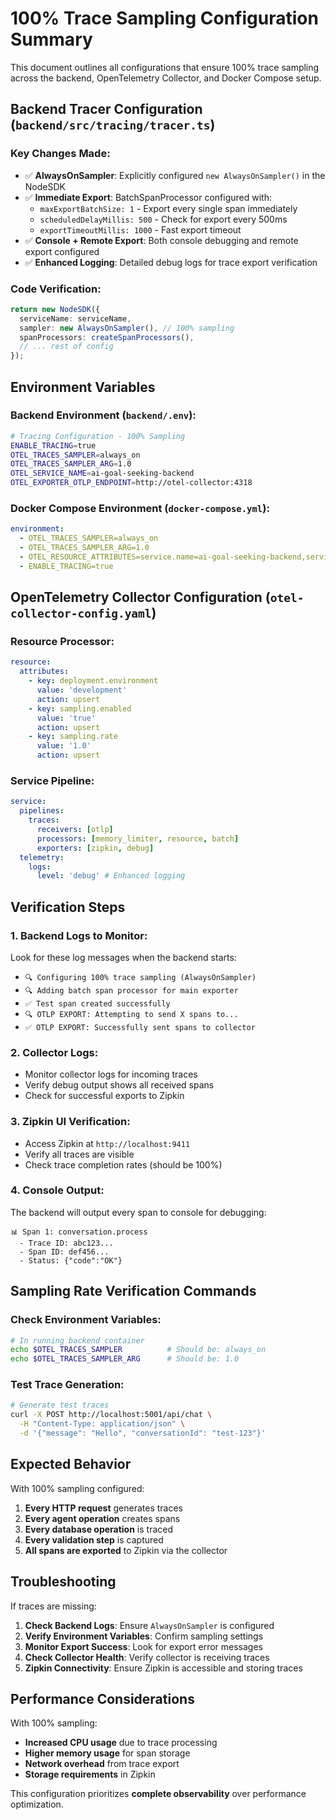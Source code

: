 # 100% Trace Sampling Configuration Summary

This document outlines all configurations that ensure 100% trace sampling across the backend, OpenTelemetry Collector, and Docker Compose setup.

## Backend Tracer Configuration (`backend/src/tracing/tracer.ts`)

### Key Changes Made:

- ✅ **AlwaysOnSampler**: Explicitly configured `new AlwaysOnSampler()` in the NodeSDK
- ✅ **Immediate Export**: BatchSpanProcessor configured with:
  - `maxExportBatchSize: 1` - Export every single span immediately
  - `scheduledDelayMillis: 500` - Check for export every 500ms
  - `exportTimeoutMillis: 1000` - Fast export timeout
- ✅ **Console + Remote Export**: Both console debugging and remote export configured
- ✅ **Enhanced Logging**: Detailed debug logs for trace export verification

### Code Verification:

```typescript
return new NodeSDK({
  serviceName: serviceName,
  sampler: new AlwaysOnSampler(), // 100% sampling
  spanProcessors: createSpanProcessors(),
  // ... rest of config
});
```

## Environment Variables

### Backend Environment (`backend/.env`):

```bash
# Tracing Configuration - 100% Sampling
ENABLE_TRACING=true
OTEL_TRACES_SAMPLER=always_on
OTEL_TRACES_SAMPLER_ARG=1.0
OTEL_SERVICE_NAME=ai-goal-seeking-backend
OTEL_EXPORTER_OTLP_ENDPOINT=http://otel-collector:4318
```

### Docker Compose Environment (`docker-compose.yml`):

```yaml
environment:
  - OTEL_TRACES_SAMPLER=always_on
  - OTEL_TRACES_SAMPLER_ARG=1.0
  - OTEL_RESOURCE_ATTRIBUTES=service.name=ai-goal-seeking-backend,service.version=1.0.0,deployment.environment=docker,sampling.enabled=true,sampling.rate=1.0
  - ENABLE_TRACING=true
```

## OpenTelemetry Collector Configuration (`otel-collector-config.yaml`)

### Resource Processor:

```yaml
resource:
  attributes:
    - key: deployment.environment
      value: 'development'
      action: upsert
    - key: sampling.enabled
      value: 'true'
      action: upsert
    - key: sampling.rate
      value: '1.0'
      action: upsert
```

### Service Pipeline:

```yaml
service:
  pipelines:
    traces:
      receivers: [otlp]
      processors: [memory_limiter, resource, batch]
      exporters: [zipkin, debug]
  telemetry:
    logs:
      level: 'debug' # Enhanced logging
```

## Verification Steps

### 1. Backend Logs to Monitor:

Look for these log messages when the backend starts:

- `🔍 Configuring 100% trace sampling (AlwaysOnSampler)`
- `🔍 Adding batch span processor for main exporter`
- `✅ Test span created successfully`
- `🔍 OTLP EXPORT: Attempting to send X spans to...`
- `✅ OTLP EXPORT: Successfully sent spans to collector`

### 2. Collector Logs:

- Monitor collector logs for incoming traces
- Verify debug output shows all received spans
- Check for successful exports to Zipkin

### 3. Zipkin UI Verification:

- Access Zipkin at `http://localhost:9411`
- Verify all traces are visible
- Check trace completion rates (should be 100%)

### 4. Console Output:

The backend will output every span to console for debugging:

```
📊 Span 1: conversation.process
  - Trace ID: abc123...
  - Span ID: def456...
  - Status: {"code":"OK"}
```

## Sampling Rate Verification Commands

### Check Environment Variables:

```bash
# In running backend container
echo $OTEL_TRACES_SAMPLER          # Should be: always_on
echo $OTEL_TRACES_SAMPLER_ARG      # Should be: 1.0
```

### Test Trace Generation:

```bash
# Generate test traces
curl -X POST http://localhost:5001/api/chat \
  -H "Content-Type: application/json" \
  -d '{"message": "Hello", "conversationId": "test-123"}'
```

## Expected Behavior

With 100% sampling configured:

1. **Every HTTP request** generates traces
2. **Every agent operation** creates spans
3. **Every database operation** is traced
4. **Every validation step** is captured
5. **All spans are exported** to Zipkin via the collector

## Troubleshooting

If traces are missing:

1. **Check Backend Logs**: Ensure `AlwaysOnSampler` is configured
2. **Verify Environment Variables**: Confirm sampling settings
3. **Monitor Export Success**: Look for export error messages
4. **Check Collector Health**: Verify collector is receiving traces
5. **Zipkin Connectivity**: Ensure Zipkin is accessible and storing traces

## Performance Considerations

With 100% sampling:

- **Increased CPU usage** due to trace processing
- **Higher memory usage** for span storage
- **Network overhead** from trace export
- **Storage requirements** in Zipkin

This configuration prioritizes **complete observability** over performance optimization.
